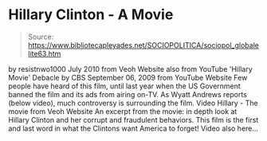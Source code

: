 # Hillary Clinton - A Movie

> Source: https://www.bibliotecapleyades.net/SOCIOPOLITICA/sociopol_globalelite63.htm

by
resistnwo1000
July 2010
from
Veoh
Website
also from
YouTube
'Hillary Movie' Debacle
by
CBS
September 06, 2009
from YouTube Website
Few people have heard of this film,
until last year when the US Government banned the film and its ads from
airing on-TV.
As Wyatt Andrews reports (below video), much controversy is surrounding the
film.
Video
Hillary - The movie
from
Veoh
Website
An excerpt from the movie: in depth look at
Hillary Clinton and her corrupt and fraudulent behaviors. This film is the first and last word in what the Clintons want
America to forget!
Video also
here...
